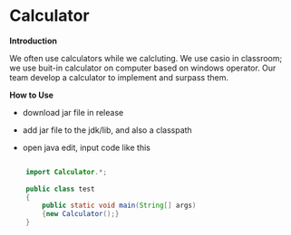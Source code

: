 ﻿# Calculator

**Introduction**

We often use calculators while we calcluting. We use casio in classroom; we use buit-in calculator on computer based on windows operator. Our team develop a calculator to implement and surpass them.

**How to Use**

- download jar file in release

- add jar file to the jdk/lib, and also a classpath

- open java edit, input code like this

```java

    import Calculator.*;
    
    public class test
    {
	    public static void main(String[] args)
	    {new Calculator();}
    }
```



 
 

